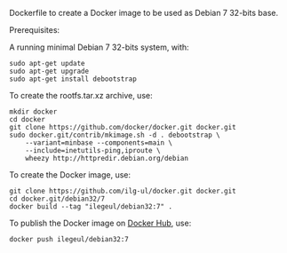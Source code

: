 Dockerfile to create a Docker image to be used as Debian 7 32-bits base.

Prerequisites:

A running minimal Debian 7 32-bits system, with:

	sudo apt-get update
	sudo apt-get upgrade
	sudo apt-get install debootstrap

To create the rootfs.tar.xz archive, use:

	mkdir docker
	cd docker
	git clone https://github.com/docker/docker.git docker.git
	sudo docker.git/contrib/mkimage.sh -d . debootstrap \
		--variant=minbase --components=main \
		--include=inetutils-ping,iproute \
    	wheezy http://httpredir.debian.org/debian

To create the Docker image, use:

	git clone https://github.com/ilg-ul/docker.git docker.git
	cd docker.git/debian32/7
	docker build --tag "ilegeul/debian32:7" .

To publish the Docker image on [Docker Hub](https://hub.docker.com/u/ilegeul/), use:

	docker push ilegeul/debian32:7

